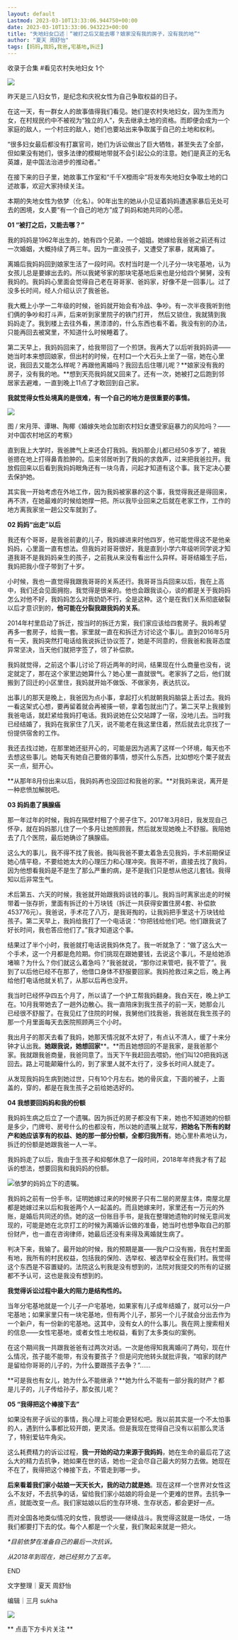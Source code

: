```yaml
---
layout: default
Lastmod: 2023-03-10T13:33:06.944750+00:00
date: 2023-03-10T13:33:06.943223+00:00
title: "失地妇女口述｜“被打之后又能去哪？娘家没有我的房子，没有我的地”"
author: "夏天 周舒怡"
tags: [妈妈,我妈,我爸,宅基地,拆迁]
---
```


收录于合集 #看见农村失地妇女 1个

![](https://images.weserv.nl/?url=https%3A//mmbiz.qpic.cn/sz_mmbiz_png/ibdnhceTgAa7Kg5vOibd8BTTiaKefT5TpNQRibbrKUyMHuMYHPr038TeEWDZun3rYu2DjA165jEkgjTDcE2lzpeURA/640%3Fwx_fmt%3Dpng)

  

昨天是三八妇女节，是纪念和庆祝女性为自己争取权益的日子。

  
在这一天，有一群女人的故事值得我们看见。她们是农村失地妇女，因为生而为女，在村规民约中不被视为“独立的人”，失去继承土地的资格。而即便会成为一个家庭的敌人，一个村庄的敌人，她们也要站出来争取属于自己的土地和权利。

“很多妇女最后都没有打赢官司，她们为诉讼做出了巨大牺牲，甚至失去了全部，但如果没有她们，很多法律的模糊地带就不会引起公众的注意。她们是真正的无名英雄，是中国法治进步的推动者。”

在接下来的日子里，她故事工作室和“千千X橙雨伞”将发布失地妇女争取土地的口述故事，欢迎大家持续关注。

本期的失地女性为依梦（化名）。90年出生的她从小见证着妈妈遭遇家暴后无处可去的困境，女人要“有一个自己的地方”成了妈妈和她共同的心愿。

  

  

  

**01 “被打之后，又能去哪？”**

我的妈妈是1962年出生的，她有四个兄弟，一个姐姐。她嫁给我爸爸之前还有过一次婚姻，大概持续了两三年。因为一直没孩子，又遭受了家暴，就离婚了。

离婚后我妈妈回到娘家生活了一段时间。农村当时是一个儿子分一块宅基地，认为女孩儿总是要嫁出去的。所以我姥爷家的那块宅基地后来也是分给四个舅舅，没有我妈的。我妈妈心里面会觉得自己老在哥哥家、爸妈家，好像不是一回事儿。过了没多长时间，经人介绍认识了我爸爸。

我大概上小学一二年级的时候，爸妈就开始会有冷战、争吵。有一次半夜我听到他们俩的争吵和打斗声，后来听到家里院子的铁门打开， 然后又锁住，我就猜到我妈妈走了。我到楼上去往外看，黑漆漆的，什么东西也看不着。我没有别的办法，只能再回去被窝里，不知道什么时候睡着了。

第二天早上，我妈妈回来了，给我带回了一个煎饼。我再大了以后听我妈妈讲——她当时本来想回娘家，但出村的时候，在村口一个大石头上坐了一宿，她在心里说，我回去又能怎么样呢？再跟他离婚吗？我回去后住哪儿呢？**娘家没有我的房子，没有我的地。**想到天亮我妈就又回来了。还有一次，她被打之后跑到邻居家去避难，一直到晚上11点了才敢回到自己家。

**我就觉得女性处境真的是很难，有一个自己的地方是很重要的事情。**

![](https://images.weserv.nl/?url=https%3A//mmbiz.qpic.cn/mmbiz_png/h8xw3hn8pcgQnFNOyeDUKVwSJR84MzpgfmCuXwFKBUSnhGicnTptm6nWtiavqFFkiaaicy2wuL5SmHngHEMUdl7crw/640%3Fwx_fmt%3Dpng)

图 / 宋月萍、谭琳、陶椰《婚嫁失地会加剧农村妇女遭受家庭暴力的风险吗？——对中国农村地区的考察》

  

直到我上大学时，我爸脾气上来还会打我妈。我妈那会儿都已经50多岁了，被我爸摁在地上打得鼻青脸肿的。后来邻居听到了我妈的求救声，过来把我爸拉开。我放假回来以后看到我妈妈眼角还有一块乌青，问起才知道有这个事。我下定决心要去保护她。  

其实我一开始考虑在外地工作，因为我妈被家暴的这个事，我觉得我还是得回来，再不济，在她最难的时候给她撑一把。所以我毕业回来之后就在老家工作，工作的地方离我家坐一趟公交车就到了。

  

  

  

**02 妈妈“出走”以后**

我还有个哥哥，是我爸前妻的儿子，我妈嫁进来时他四岁，他可能觉得这不是他亲妈妈，心里面一直有想法。但我妈对哥哥很好，我是直到小学六年级听同学说才知道我哥不是我妈妈亲生的孩子，之前我从来没有看出什么异样。哥哥结婚生子后，我妈把我小侄子带到了十岁。

小时候，我也一直觉得我跟我哥哥的关系还行。我哥哥当兵回来以后，我在上高中，我们还会见面拥抱，我觉得是很亲的。他也会跟我谈心，谈的都是关于我妈妈怎么对他不好，我妈妈怎么对我奶奶不行，全是这种。这个是在我们关系彻底破裂以后才意识到的，**他可能在分裂我跟我妈的关系**。

  

2014年村里启动了拆迁，按当时的拆迁方案，我们家应该给四套房子。我妈希望再多一套房子，给我一套。家里就一直在和拆迁方讨论这个事儿。直到2016年5月有一天，我妈突然打电话给我说拆迁协议签了，她是不同意的，但我爸和我哥态度异常坚决，当天他们就把字签了，领了补偿款。

我妈就觉得，之前这个事儿讨论了将近两年的时间，结果现在什么商量也没有，说定就定了，那在这个家里边她算什么？她心里一直就很气。老家拆了之后，他们就搬到了回迁的小区里住，我妈就开始不做饭、不做家务，表达抗议。

出事儿的那天是晚上，我爸因为点小事，拿起打火机就朝我妈脑袋上丢过去。我妈一看这架式心想，要再留着就会再被揍一顿，拿着包就出门了。第二天早上我接到我爸电话，就赶紧给我妈打电话。我妈说她在公交站蹲了一宿，没地儿去。当时我已经结婚了，我妈在我家住了几天，说不能老在我这里住着，然后就去北京找了一份提供宿舍的工作。

我还去找过她，在那里她还挺开心的，可能是因为逃离了这样一个环境，每天也不去想这些事儿。她每天有她自己要做的事情，想买什么东西，比如想吃个栗子就去买一点，挺开心。

**从那年8月份出来以后，我妈妈再也没回过和我爸的家。**对我妈来说，离开是一种悲愤加解脱吧。

  

  

  

**03 妈妈患了胰腺癌**

  

那一年过年的时候，我妈在隔壁村租了个房子住下。2017年3月8日，我发现自己怀孕，就在妈妈那儿住了一个多月让她照顾我，然后就发现她晚上不舒服。我陪她去了几个医院，最后她确诊了胰腺癌。

这么大的事儿，我不得不找了我爸。我叫我爸不要太着急去见我妈，手术前期保证她心情平稳，不要给她太大的心理压力和心理冲突。我哥不听，直接去找了我妈，因为他想看我妈是不是生了那么严重的病，是不是我们只是想从他这儿套钱。我得知以后非常生气。

术后第五、六天的时候，我爸就开始跟我妈谈钱的事儿。我妈当时离家出走的时候带着一张存折，里面有拆迁的十万块钱（拆迁一共获得安置住房4套、补偿款453776元）。我爸说，手术花了八万，是我哥掏的，让我妈把手里这十万块钱给孩子。第二天早上，我妈给我打了一个电话说：“你把钱给他们吧。他们跟我说了好长时间，我也答应他们了。”我才知道这个事。

结果过了半个小时，我爸就打电话说我妈休克了。我一听就急了：“做了这么大一个手术，这一个月都是危险期。你们挑现在跟她要钱，去说这个事儿，不是给她添堵嘛？为什么？你们就这么着急吗？”我爸就说，“那你过来管吧，我不管了”。我到了以后他已经不在那了，他借口身体不舒服要回家。我妈抢救过来之后，晚上再给他打电话他就关机了，从那以后再也没开。

我当时已经怀孕四五个月了，所以请了一个护工帮我妈翻身。我白天在，晚上护工在。10月我带她去了一趟外边散心。我一直陪床到我生孩子的前一天，她那会儿已经很不舒服了。在我见红了住院的时候，我舅他们找我爸，我爸就在我生孩子的那一个月里面每天去医院照顾两三个小时。

  

我出月子的那天去看了我妈，她那天情况就不太好了，有点认不清人，缓了十来分钟才认出我。**她跟我说，她想回家****。**而且她想回的不是我家，是我爸那个家。我就跟我爸商量，我爸同意了。当天下午我赶回去喂奶，他们叫120把我妈送回去。路上可能颠簸什么的，到了家里人就不太行了，没多长时间人就走了。

从发现我妈妈生病到她过世，只有10个月左右。她的骨灰盒，下面的被子，上面盖的，穿的，都是在我生孩子之前给她选好的。

  

  

  

**04 我想要回妈妈和我的份额**

  

我妈妈生病之后立了一个遗嘱。因为拆迁的房子都没有下来，她也不知道她的份额是多少，门牌号、房号什么的也都没有，所以她的遗嘱上就写，**把她名下所有的财产和她应该享有的权益、她的那一部分份额，全都归我所有**。她心里朴素地认为，拆迁的份额是她跟我爸一人一半。

  

我妈妈走了以后，我由于生孩子和抑郁休息了一段时间，2018年年终我才有了起诉的想法，想要回我和我妈妈的份额。

![](https://images.weserv.nl/?url=https%3A//mmbiz.qpic.cn/sz_mmbiz_jpg/ibdnhceTgAa7Kg5vOibd8BTTiaKefT5TpNQxGJYgeboXkiamCQCD1ta2NcBbUg36nAJ57yjmvNoWApq4MM1sNcs0Kw/640%3Fwx_fmt%3Djpeg)依梦的妈妈立下的遗嘱。

  

我妈妈之前有一份手书，证明她嫁过来的时候房子只有二层的房屋主体，南屋北屋都是她嫁过来以后和我爸两个人一起盖的。而且她嫁来时，家里还有一万元的外账，是婚后共同还的债。她的这一份账目手书，是我在整理她遗物的时候无意间发现的，可能是她在北京打工的时候为离婚诉讼做的准备，她当时也想争取自己的那份财产，也一直在咨询律师，她最后还没有来得及离婚就生病了。

判决下来，我输了。最开始的时候，我的预期是赢——我户口没有搬，我在村里面有地，我所有的村民权益，包括我的保险、选举权、被选举权全在我们村。我觉得这个东西是不容置疑的。法院这么判我是没有想到的，法院对我提交的所有的证据都不予认可，这也是我没有想到的。

**我觉得诉讼过程中最大的阻力是结构性的。**

当年分宅基地就是一个儿子一户宅基地，如果家有儿子成年结婚了，就可以分一户宅基地；如果家里只有一块宅基地，但有两个儿子，那另一个儿子就会分出去作为一个新户，有一份新的宅基地。这其中，没有女人的什么事儿。我在网上搜索相关的信息——女性宅基地，或者女性土地权益，看到了太多类似的案例。

在这个期间我一共跟我爸爸有过两次对话。一次是他得知我离婚问了两句，现在什么情况，孩子能不能带，有没有要孩子？但是问完他转头就批评我，“咱家的财产是留给你哥哥的儿子的，为什么要跟孩子去争？”……

**可是我也有女儿，她为什么不能继承？**她为什么不能有一部分我的财产？都是儿子的，儿子传给孙子，那女孩儿呢？

  

  

  

**05 “我得把这个棒接下去”**

如果没有房子诉讼的事情，我心理上可能会更轻松吧。我以前其实是一个不太怕事的人，遇到什么事都比较开朗，更灵活。但是我现在觉得自己没有以前那么灵活了，特别爱钻牛角尖。

这么耗费精力的诉讼过程，**我一开始的动力来源于我妈妈**，她在生命的最后花了这么大的精力去抗争，她如果在世的话，她也一定会尽自己最大的努力去做。她现在不在了，我得把这个棒接下去，不管走到哪一步。

**后来看着我们家小姑娘一天天长大，我的动力就是她**。现在这样一个世界对女性这么不友好，不去抗争的话，留给我们家小姑娘的将会是一个更难的世界。去抗争一点，就能改变一点。我们家姑娘以后的生存环境、生存状态，都会更好一点。

而对全国各地类似情况的女性，我想说——继续战斗。我觉得这就是一场仗，一场我们都要打下去的仗。每个人都是一个火星，我们聚起来就是一把火。

_\*目前依梦在准备自己的最后一次抗诉。_

_从2018年到现在，她已经努力了五年。_

  

  

  

  

END

  

文字整理｜夏天 周舒怡  

编辑｜三月 sukha  

  

![](https://images.weserv.nl/?url=https%3A//mmbiz.qpic.cn/sz_mmbiz_png/ibdnhceTgAa7Kg5vOibd8BTTiaKefT5TpNQc7gU7HPnKLKia8zU2jYJMPVibLUMn5Xopa55iacQ4MjghncJmpkwXUfow/640%3Fwx_fmt%3Dpng)

** 点击下方卡片关注 **

